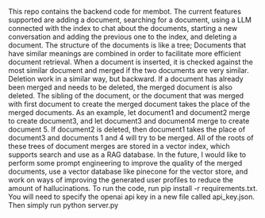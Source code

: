 This repo contains the backend code for membot. The current features supported are adding a document, searching for a document, using a LLM connected with the index to chat about the documents, starting a new conversation and adding the previous one to the index, and deleting a document. The structure of the documents is like a tree; Documents that have similar meanings are combined in order to facilitate more efficient document retrieval. When a document is inserted, it is checked against the most similar document and merged if the two documents are very similar. Deletion work in a similar way, but backward. If a document has already been merged and needs to be deleted, the merged document is also deleted. The sibling of the document, or the document that was merged with first document to create the merged document takes the place of the merged documents. As an example, let document1 and document2 merge to create document3, and let document3 and document4 merge to create document 5. If document2 is deleted, then document1 takes the place of document3 and documents 1 and 4 will try to be merged. All of the roots of these trees of document merges are stored in a vector index, which supports search and use as a RAG database. In the future, I would like to perform some prompt engineering to improve the quality of the merged documents, use a vector database like pinecone for the vector store, and work on ways of improving the generated user profiles to reduce the amount of hallucinations. To run the code, run pip install -r requirements.txt. You will need to specify the openai api key in a new file called api_key.json. Then simply run python server.py
